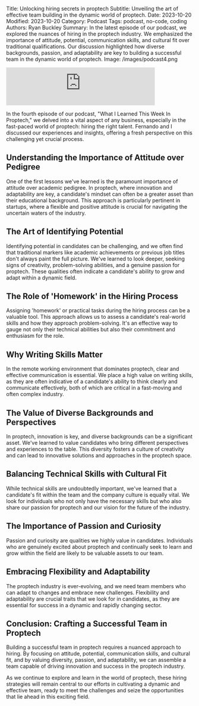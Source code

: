Title: Unlocking hiring secrets in proptech
Subtitle: Unveiling the art of effective team building in the dynamic world of proptech.
Date: 2023-10-20
Modified: 2023-10-20
Category: Podcast
Tags: podcast, no-code, coding
Authors: Ryan Buckley
Summary: In the latest episode of our podcast, we explored the nuances of hiring in the proptech industry. We emphasized the importance of attitude, potential, communication skills, and cultural fit over traditional qualifications. Our discussion highlighted how diverse backgrounds, passion, and adaptability are key to building a successful team in the dynamic world of proptech.
Image: /images/podcast4.png


<iframe src="https://podcasters.spotify.com/pod/show/thisweekinproptech/embed/episodes/Is-it-possible-to-hire-well-reliably-e2b26me/a-aaha9b0" height="102px" width="400px" frameborder="0" scrolling="no"></iframe>

In the fourth episode of our podcast, "What I Learned This Week In Proptech," we delved into a vital aspect of any business, especially in the fast-paced world of proptech: hiring the right talent. Fernando and I discussed our experiences and insights, offering a fresh perspective on this challenging yet crucial process.

## Understanding the Importance of Attitude over Pedigree

One of the first lessons we've learned is the paramount importance of attitude over academic pedigree. In proptech, where innovation and adaptability are key, a candidate's mindset can often be a greater asset than their educational background. This approach is particularly pertinent in startups, where a flexible and positive attitude is crucial for navigating the uncertain waters of the industry.

## The Art of Identifying Potential

Identifying potential in candidates can be challenging, and we often find that traditional markers like academic achievements or previous job titles don't always paint the full picture. We've learned to look deeper, seeking signs of creativity, problem-solving abilities, and a genuine passion for proptech. These qualities often indicate a candidate's ability to grow and adapt within a dynamic field.

## The Role of 'Homework' in the Hiring Process

Assigning 'homework' or practical tasks during the hiring process can be a valuable tool. This approach allows us to assess a candidate's real-world skills and how they approach problem-solving. It's an effective way to gauge not only their technical abilities but also their commitment and enthusiasm for the role.

## Why Writing Skills Matter

In the remote working environment that dominates proptech, clear and effective communication is essential. We place a high value on writing skills, as they are often indicative of a candidate's ability to think clearly and communicate effectively, both of which are critical in a fast-moving and often complex industry.

## The Value of Diverse Backgrounds and Perspectives

In proptech, innovation is key, and diverse backgrounds can be a significant asset. We've learned to value candidates who bring different perspectives and experiences to the table. This diversity fosters a culture of creativity and can lead to innovative solutions and approaches in the proptech space.

## Balancing Technical Skills with Cultural Fit

While technical skills are undoubtedly important, we've learned that a candidate's fit within the team and the company culture is equally vital. We look for individuals who not only have the necessary skills but who also share our passion for proptech and our vision for the future of the industry.

## The Importance of Passion and Curiosity

Passion and curiosity are qualities we highly value in candidates. Individuals who are genuinely excited about proptech and continually seek to learn and grow within the field are likely to be valuable assets to our team.

## Embracing Flexibility and Adaptability

The proptech industry is ever-evolving, and we need team members who can adapt to changes and embrace new challenges. Flexibility and adaptability are crucial traits that we look for in candidates, as they are essential for success in a dynamic and rapidly changing sector.

## Conclusion: Crafting a Successful Team in Proptech

Building a successful team in proptech requires a nuanced approach to hiring. By focusing on attitude, potential, communication skills, and cultural fit, and by valuing diversity, passion, and adaptability, we can assemble a team capable of driving innovation and success in the proptech industry.

As we continue to explore and learn in the world of proptech, these hiring strategies will remain central to our efforts in cultivating a dynamic and effective team, ready to meet the challenges and seize the opportunities that lie ahead in this exciting field.